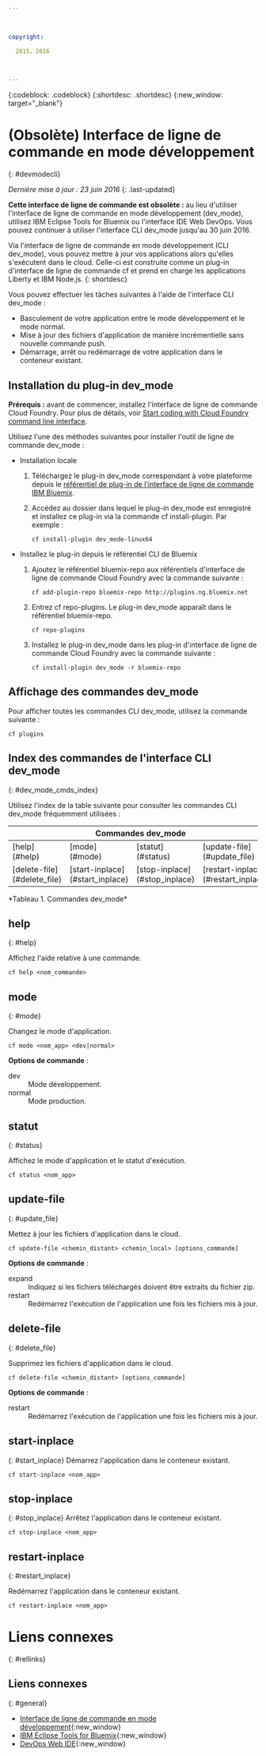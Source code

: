 ```yaml
---

 

copyright:

  2015，2016

 

---
```


{:codeblock: .codeblock}
{:shortdesc: .shortdesc}
{:new_window: target="_blank"}

# (Obsolète) Interface de ligne de commande en mode développement
{: #devmodecli}

*Dernière mise à jour : 23 juin 2016*
{: .last-updated}

**Cette interface de ligne de commande est obsolète :** au lieu d'utiliser l'interface de ligne de commande en mode développement
(dev_mode), utilisez IBM Eclipse Tools for Bluemix ou l'interface IDE Web DevOps. Vous pouvez continuer à utiliser l'interface CLI dev_mode
jusqu'au 30 juin 2016.

Via l'interface de ligne de commande en mode développement (CLI dev_mode), vous pouvez mettre à jour vos applications alors qu'elles s'exécutent dans le
cloud. Celle-ci est construite comme un plug-in d'interface de ligne de commande cf et prend en
charge les
applications Liberty et IBM Node.js.
{: shortdesc}
 

Vous pouvez effectuer les tâches suivantes à l'aide de l'interface CLI dev_mode :
- Basculement de votre application entre le mode développement et le mode normal.
- Mise à jour des fichiers d'application de manière incrémentielle sans nouvelle commande push.
- Démarrage, arrêt ou redémarrage de votre application dans le conteneur existant.

## Installation du plug-in dev_mode
**Prérequis :** avant de commencer, installez l'interface de ligne de commande Cloud Foundry. Pour plus de détails, voir [Start coding with Cloud Foundry command line interface](https://github.com/cloudfoundry/cli). 


Utilisez l'une des méthodes suivantes pour installer l'outil de ligne de commande dev_mode :
- Installation locale
  1. Téléchargez le plug-in dev_mode correspondant à votre plateforme depuis le [référentiel de plug-in
de l'interface de ligne de commande IBM Bluemix](http://plugins.ng.bluemix.net).
  2. Accédez au dossier dans lequel le plug-in dev_mode est enregistré et installez ce plug-in via la commande cf install-plugin. Par exemple : 
  
        ```
        cf install-plugin dev_mode-linux64
        ```

- Installez le plug-in depuis le référentiel CLI de Bluemix
  1. Ajoutez le référentiel bluemix-repo aux référentiels d'interface de ligne de commande Cloud Foundry avec la commande suivante :
  
        ```
        cf add-plugin-repo bluemix-repo http://plugins.ng.bluemix.net
        ```

  2. Entrez cf repo-plugins. Le plug-in dev_mode apparaît dans le référentiel bluemix-repo.
		
		```
        cf repo-plugins
        ```
  
  3. Installez le plug-in dev_mode dans les plug-in d'interface de ligne de commande Cloud Foundry avec la commande suivante :
  
        ```
        cf install-plugin dev_mode -r bluemix-repo
        ```

## Affichage des commandes dev_mode

Pour afficher toutes les commandes CLI dev_mode, utilisez la commande suivante :

```
cf plugins
```

## Index des commandes de l'interface CLI dev_mode
{: #dev_mode_cmds_index}

Utilisez l'index de la table suivante pour consulter les commandes CLI dev_mode fréquemment utilisées :

<table summary="Index des commandes dev_mode"> 
 <thead>
 <th colspan="4">Commandes dev_mode</th>
 </thead>
 <tbody> 
 <tr> 
 <td>[help](#help)</td> 
 <td>[mode](#mode)</td> 
 <td>[statut](#status)</td>
 <td>[update-file](#update_file)</td>
 </tr> 
 <tr> 
 <td>[delete-file](#delete_file)</td>
 <td>[start-inplace](#start_inplace)</td>
 <td>[stop-inplace](#stop_inplace)</td>
 <td>[restart-inplace](#restart_inplace)</td>
 </tr>
  </tbody> 
 </table> 
*Tableau 1. Commandes dev_mode*



## help
{: #help}

Affichez l'aide relative à une commande.

```
cf help <nom_commande>
```


## mode
{: #mode}

Changez le mode d'application.

```
cf mode <nom_app> <dev|normal>
```
<strong>Options de commande</strong> :

   <dl>
   <dt>dev</dt>
   <dd>Mode développement.</dd>
   <dt>normal</dt>
   <dd>Mode production.</dd>
   </dl>


## statut
{: #status}

Affichez le mode d'application et le statut d'exécution.
```
cf status <nom_app>
```



## update-file
{: #update_file}

Mettez à jour les fichiers d'application dans le cloud.

```
cf update-file <chemin_distant> <chemin_local> [options_commande]
```


<strong>Options de commande</strong> :

   <dl>
   <dt>expand</dt>
   <dd>Indiquez si les fichiers téléchargés doivent être extraits du fichier zip.</dd>
   <dt>restart</dt>
   <dd>Redémarrez l'exécution de l'application une fois les fichiers mis à jour.</dd>
   </dl>


  
## delete-file
{: #delete_file}

Supprimez les fichiers d'application dans le cloud.

```
cf delete-file <chemin_distant> [options_commande]
```


<strong>Options de commande</strong> :
 <dl>
   <dt>restart</dt>
   <dd>Redémarrez l'exécution de l'application une fois les fichiers mis à jour.</dd>
  </dl>


## start-inplace
{: #start_inplace}
Démarrez l'application dans le conteneur existant.

```
cf start-inplace <nom_app>
```



## stop-inplace
{: #stop_inplace}
Arrêtez l'application dans le conteneur existant.

```
cf stop-inplace <nom_app>
```



## restart-inplace
{: #restart_inplace}

Redémarrez l'application dans le conteneur existant.

```
cf restart-inplace <nom_app>
```



# Liens connexes
{: #rellinks}

## Liens connexes
{: #general}
* [Interface de ligne de commande en mode développement](http://clis.ng.bluemix.net/ui/repository.html#cf-plugins){:new_window}
* [IBM Eclipse Tools for Bluemix](../../manageapps/eclipsetools/eclipsetools.html){:new_window}
* [DevOps Web IDE](https://hub.jazz.net/docs/deploy/){:new_window}



